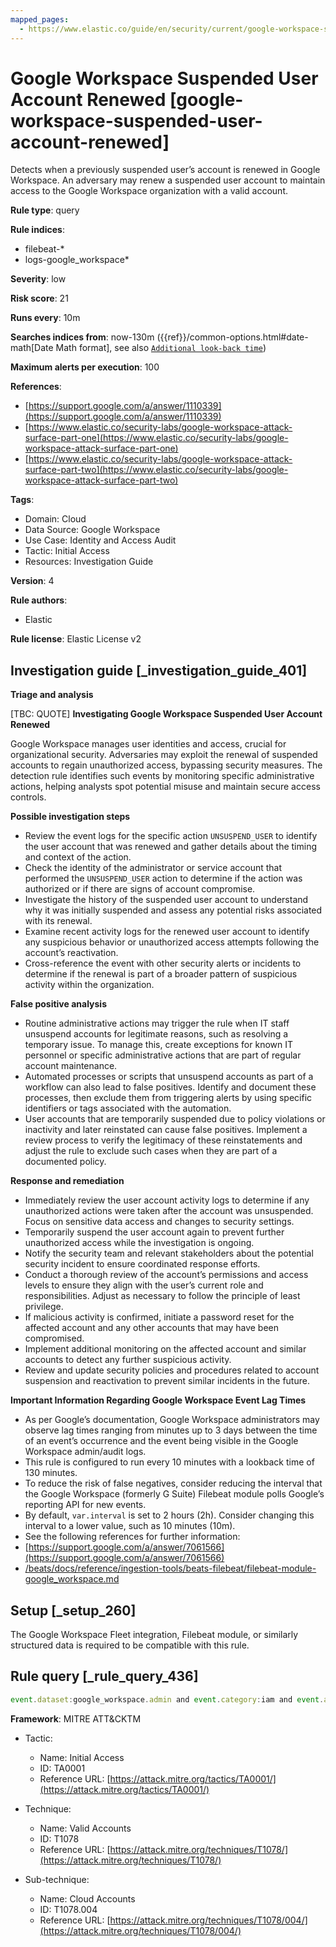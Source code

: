 ```yaml
---
mapped_pages:
  - https://www.elastic.co/guide/en/security/current/google-workspace-suspended-user-account-renewed.html
---
```


# Google Workspace Suspended User Account Renewed [google-workspace-suspended-user-account-renewed]

Detects when a previously suspended user’s account is renewed in Google Workspace. An adversary may renew a suspended user account to maintain access to the Google Workspace organization with a valid account.

**Rule type**: query

**Rule indices**:

* filebeat-*
* logs-google_workspace*

**Severity**: low

**Risk score**: 21

**Runs every**: 10m

**Searches indices from**: now-130m ({{ref}}/common-options.html#date-math[Date Math format], see also [`Additional look-back time`](docs-content://solutions/security/detect-and-alert/create-detection-rule.md#rule-schedule))

**Maximum alerts per execution**: 100

**References**:

* [https://support.google.com/a/answer/1110339](https://support.google.com/a/answer/1110339)
* [https://www.elastic.co/security-labs/google-workspace-attack-surface-part-one](https://www.elastic.co/security-labs/google-workspace-attack-surface-part-one)
* [https://www.elastic.co/security-labs/google-workspace-attack-surface-part-two](https://www.elastic.co/security-labs/google-workspace-attack-surface-part-two)

**Tags**:

* Domain: Cloud
* Data Source: Google Workspace
* Use Case: Identity and Access Audit
* Tactic: Initial Access
* Resources: Investigation Guide

**Version**: 4

**Rule authors**:

* Elastic

**Rule license**: Elastic License v2

## Investigation guide [_investigation_guide_401]

**Triage and analysis**

[TBC: QUOTE]
**Investigating Google Workspace Suspended User Account Renewed**

Google Workspace manages user identities and access, crucial for organizational security. Adversaries may exploit the renewal of suspended accounts to regain unauthorized access, bypassing security measures. The detection rule identifies such events by monitoring specific administrative actions, helping analysts spot potential misuse and maintain secure access controls.

**Possible investigation steps**

* Review the event logs for the specific action `UNSUSPEND_USER` to identify the user account that was renewed and gather details about the timing and context of the action.
* Check the identity of the administrator or service account that performed the `UNSUSPEND_USER` action to determine if the action was authorized or if there are signs of account compromise.
* Investigate the history of the suspended user account to understand why it was initially suspended and assess any potential risks associated with its renewal.
* Examine recent activity logs for the renewed user account to identify any suspicious behavior or unauthorized access attempts following the account’s reactivation.
* Cross-reference the event with other security alerts or incidents to determine if the renewal is part of a broader pattern of suspicious activity within the organization.

**False positive analysis**

* Routine administrative actions may trigger the rule when IT staff unsuspend accounts for legitimate reasons, such as resolving a temporary issue. To manage this, create exceptions for known IT personnel or specific administrative actions that are part of regular account maintenance.
* Automated processes or scripts that unsuspend accounts as part of a workflow can also lead to false positives. Identify and document these processes, then exclude them from triggering alerts by using specific identifiers or tags associated with the automation.
* User accounts that are temporarily suspended due to policy violations or inactivity and later reinstated can cause false positives. Implement a review process to verify the legitimacy of these reinstatements and adjust the rule to exclude such cases when they are part of a documented policy.

**Response and remediation**

* Immediately review the user account activity logs to determine if any unauthorized actions were taken after the account was unsuspended. Focus on sensitive data access and changes to security settings.
* Temporarily suspend the user account again to prevent further unauthorized access while the investigation is ongoing.
* Notify the security team and relevant stakeholders about the potential security incident to ensure coordinated response efforts.
* Conduct a thorough review of the account’s permissions and access levels to ensure they align with the user’s current role and responsibilities. Adjust as necessary to follow the principle of least privilege.
* If malicious activity is confirmed, initiate a password reset for the affected account and any other accounts that may have been compromised.
* Implement additional monitoring on the affected account and similar accounts to detect any further suspicious activity.
* Review and update security policies and procedures related to account suspension and reactivation to prevent similar incidents in the future.

**Important Information Regarding Google Workspace Event Lag Times**

* As per Google’s documentation, Google Workspace administrators may observe lag times ranging from minutes up to 3 days between the time of an event’s occurrence and the event being visible in the Google Workspace admin/audit logs.
* This rule is configured to run every 10 minutes with a lookback time of 130 minutes.
* To reduce the risk of false negatives, consider reducing the interval that the Google Workspace (formerly G Suite) Filebeat module polls Google’s reporting API for new events.
* By default, `var.interval` is set to 2 hours (2h). Consider changing this interval to a lower value, such as 10 minutes (10m).
* See the following references for further information:
* [https://support.google.com/a/answer/7061566](https://support.google.com/a/answer/7061566)
* [/beats/docs/reference/ingestion-tools/beats-filebeat/filebeat-module-google_workspace.md](beats://reference/filebeat/filebeat-module-google_workspace.md)


## Setup [_setup_260]

The Google Workspace Fleet integration, Filebeat module, or similarly structured data is required to be compatible with this rule.


## Rule query [_rule_query_436]

```js
event.dataset:google_workspace.admin and event.category:iam and event.action:UNSUSPEND_USER
```

**Framework**: MITRE ATT&CKTM

* Tactic:

    * Name: Initial Access
    * ID: TA0001
    * Reference URL: [https://attack.mitre.org/tactics/TA0001/](https://attack.mitre.org/tactics/TA0001/)

* Technique:

    * Name: Valid Accounts
    * ID: T1078
    * Reference URL: [https://attack.mitre.org/techniques/T1078/](https://attack.mitre.org/techniques/T1078/)

* Sub-technique:

    * Name: Cloud Accounts
    * ID: T1078.004
    * Reference URL: [https://attack.mitre.org/techniques/T1078/004/](https://attack.mitre.org/techniques/T1078/004/)



